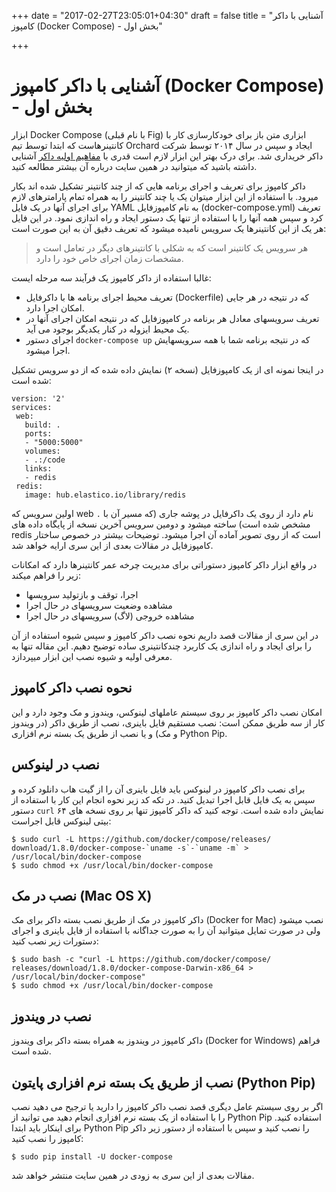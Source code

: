 +++
date = "2017-02-27T23:05:01+04:30"
draft = false
title = "آشنایی با داکر کامپوز (Docker Compose) - بخش اول"

+++


آشنایی با داکر کامپوز (Docker Compose) - بخش اول
===

ابزار Docker Compose (با نام قبلی Fig) ابزاری متن باز برای خودکارسازی کار با کانتینرهاست که ابتدا توسط تیم Orchard ایجاد و سپس در سال ۲۰۱۴ توسط شرکت داکر خریداری شد. برای درک بهتر این ابزار لازم است قدری با [مفاهیم اولیه داکر](http://elastico.io/blog/docker-basic-concepts.html) آشنایی داشته باشید که میتوانید در همین سایت درباره آن بیشتر مطالعه کنید.

داکر کامپوز برای تعریف و اجرای برنامه هایی که از چند کانتینر تشکیل شده اند بکار میرود. با استفاده از این ابزار میتوان یک یا چند کانتینر را به همراه تمام پارامترهای لازم برای اجرای آنها در یک فایل YAML به نام کامپوزفایل (docker-compose.yml) تعریف کرد و سپس همه آنها را با استفاده از تنها یک دستور ایجاد و راه اندازی نمود. در این فایل هر یک از این کانتینرها یک سرویس نامیده میشود که تعریف دقیق آن به این صورت است:
>هر سرویس یک کانتینر است که به شکلی با کانتینرهای دیگر در تعامل است و مشخصات زمان اجرای خاص خود را دارد.

غالبا استفاده از داکر کامپوز یک فرآیند سه مرحله ایست:

 * تعریف محیط اجرای برنامه ها با داکرفایل (Dockerfile) که در نتیجه در هر جایی امکان اجرا دارد.
 * تعریف سرویسهای معادل هر برنامه در کامپوزفایل که در نتیجه امکان اجرای آنها در یک محیط ایزوله در کنار یکدیگر بوجود می آید.
 * اجرای دستور `docker-compose up` که در نتیجه برنامه شما با همه سرویسهایش اجرا میشود.

در اینجا نمونه ای از یک کامپوزفایل (نسخه ۲) نمایش داده شده که از دو سرویس تشکیل شده است:
 ```
version: '2'
services:
  web:
    build: .
    ports:
    - "5000:5000"
    volumes:
    - .:/code
    links:
    - redis
  redis:
    image: hub.elastico.io/library/redis
```
اولین سرویس که web نام دارد از روی یک داکرفایل در پوشه جاری (که مسیر آن با `.`  مشخص شده است) ساخته میشود و دومین سرویس آخرین نسخه از پایگاه داده های redis است که از روی تصویر آماده آن اجرا میشود. توضیحات بیشتر در خصوص ساختار کامپوزفایل در مقالات بعدی از این سری ارایه خواهد شد.

در واقع ابزار داکر کامپوز دستوراتی برای مدیریت چرخه عمر کانتینرها دارد که امکانات زیر را فراهم میکند:

* اجرا، توقف و بازتولید سرویسها
* مشاهده وضعیت سرویسهای در حال اجرا
* مشاهده خروجی (لاگ) سرویسهای در حال اجرا

در این سری از مقالات قصد داریم نحوه نصب داکر کامپوز و سپس شیوه استفاده از آن را برای ایجاد و راه اندازی یک کاربرد چندکانتینری ساده توضیح دهیم. این مقاله تنها به معرفی اولیه و شیوه نصب این ابزار میپردازد.

نحوه نصب داکر کامپوز
---
امکان نصب داکر کامپوز بر روی سیستم عاملهای لینوکس، ویندوز و مک وجود دارد و این کار از سه طریق ممکن است: نصب مستقیم فایل باینری، نصب از طریق داکر (در ویندوز و مک) و یا نصب از طریق یک بسته نرم افزاری Python Pip.

نصب در لینوکس
---
برای نصب داکر کامپوز در لینوکس باید فایل باینری آن را از گیت هاب دانلود کرده و سپس به یک فایل قابل اجرا تبدیل کنید. در تکه کد زیر نحوه انجام این کار با استفاده از دستور `curl` نمایش داده شده است. توجه کنید که داکر کامپوز تنها بر روی نسخه های ۶۴ بیتی لینوکس قابل اجراست:
```
$ sudo curl -L https://github.com/docker/compose/releases/
download/1.8.0/docker-compose-`uname -s`-`uname -m` > /usr/local/bin/docker-compose
$ sudo chmod +x /usr/local/bin/docker-compose
```

نصب در مک (Mac OS X)
---
داکر کامپوز در مک از طریق نصب بسته داکر برای مک (Docker for Mac) نصب میشود ولی در صورت تمایل میتوانید آن را به صورت جداگانه با استفاده از فایل باینری و اجرای دستورات زیر نصب کنید:
```
$ sudo bash -c "curl -L https://github.com/docker/compose/
releases/download/1.8.0/docker-compose-Darwin-x86_64 > /usr/local/bin/docker-compose"
$ sudo chmod +x /usr/local/bin/docker-compose
```

نصب در ویندوز
---
داکر کامپوز در ویندوز به همراه بسته داکر برای ویندوز (Docker for Windows) فراهم شده است.

نصب از طریق یک بسته نرم افزاری پایتون (Python Pip)
---
اگر بر روی سیستم عامل دیگری قصد نصب داکر کامپوز را دارید یا ترجیح می دهید نصب را با استفاده از یک بسته نرم افزاری انجام دهید می توانید از Python Pip استفاده کنید. برای اینکار باید ابتدا Python Pip را نصب کنید و سپس با استفاده از دستور زیر داکر کامپوز را نصب کنید:

 ```
$ sudo pip install -U docker-compose
```

مقالات بعدی از این سری به زودی در همین سایت منتشر خواهد شد.
